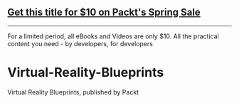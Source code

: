 ## [Get this title for $10 on Packt's Spring Sale](https://www.packt.com/B05610?utm_source=github&utm_medium=packt-github-repo&utm_campaign=spring_10_dollar_2022)
-----
For a limited period, all eBooks and Videos are only $10. All the practical content you need \- by developers, for developers

# Virtual-Reality-Blueprints
Virtual Reality Blueprints, published by Packt
